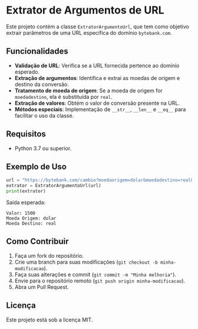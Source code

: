 # Extrator de Argumentos de URL

Este projeto contém a classe `ExtratorArgumentoUrl`, que tem como objetivo extrair parâmetros de uma URL específica do domínio `bytebank.com`.

## Funcionalidades
- **Validação de URL**: Verifica se a URL fornecida pertence ao domínio esperado.
- **Extração de argumentos**: Identifica e extrai as moedas de origem e destino da conversão.
- **Tratamento de moeda de origem**: Se a moeda de origem for `moedadestino`, ela é substituída por `real`.
- **Extração de valores**: Obtém o valor de conversão presente na URL.
- **Métodos especiais**: Implementação de `__str__`, `__len__` e `__eq__` para facilitar o uso da classe.

## Requisitos
- Python 3.7 ou superior.

## Exemplo de Uso
```python
url = "https://bytebank.com/cambio?moedaorigem=dolar&moedadestino=real&valor=1500"
extrator = ExtratorArgumentoUrl(url)
print(extrator)
```

Saída esperada:
```
Valor: 1500
Moeda Origem: dolar
Moeda Destino: real
```

## Como Contribuir
1. Faça um fork do repositório.
2. Crie uma branch para suas modificações (`git checkout -b minha-modificacao`).
3. Faça suas alterações e commit (`git commit -m "Minha melhoria"`).
4. Envie para o repositório remoto (`git push origin minha-modificacao`).
5. Abra um Pull Request.

## Licença
Este projeto está sob a licença MIT.


